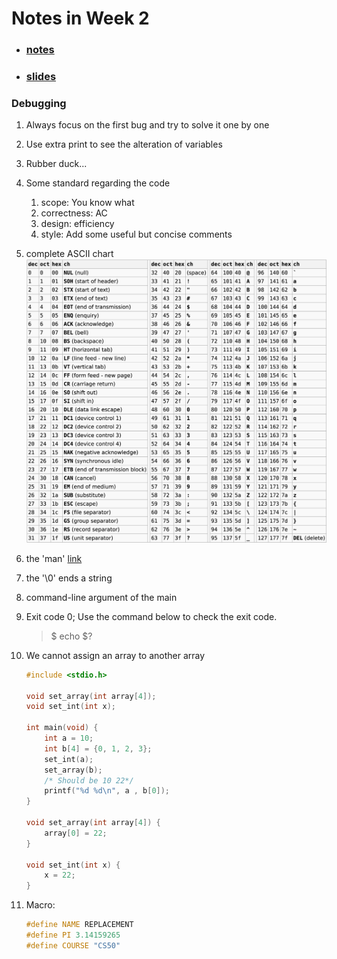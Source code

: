 # Notes in Week 2

* ###  [notes](http://docs.cs50.net/2016/fall/notes/2/week2.html)
* ###  [slides](http://cdn.cs50.net/2016/fall/lectures/2/week2.pdf)

### Debugging
1.  Always focus on the first bug and try to solve it one by one
2.  Use extra print to see the alteration of variables
3.  Rubber duck...
4.  Some standard regarding the code
    1.  scope: You know what
    2.  correctness: AC
    3.  design: efficiency
    4.  style: Add some useful but concise comments

5.  complete ASCII chart
![Complete ASCII chart](https://github.com/chendddong/OSSU/blob/master/Harvard_CS50_Intro/Week%202/ASCII.png)
6.  the 'man' [link](https://reference.cs50.net/)
7.  the '\0' ends a string
8.  command-line argument of the main
9.  Exit code 0; Use the command below to check the exit code.
    >$ echo $?
10. We cannot assign an array to another array
    ```C
    #include <stdio.h>

    void set_array(int array[4]);
    void set_int(int x);

    int main(void) {
        int a = 10;
        int b[4] = {0, 1, 2, 3};
        set_int(a);
        set_array(b);
        /* Should be 10 22*/
        printf("%d %d\n", a , b[0]);
    }

    void set_array(int array[4]) {
        array[0] = 22;
    }

    void set_int(int x) {
        x = 22;
    }
    ```
11. Macro:
    ```C
    #define NAME REPLACEMENT
    #define PI 3.14159265
    #define COURSE "CS50"
    ```

